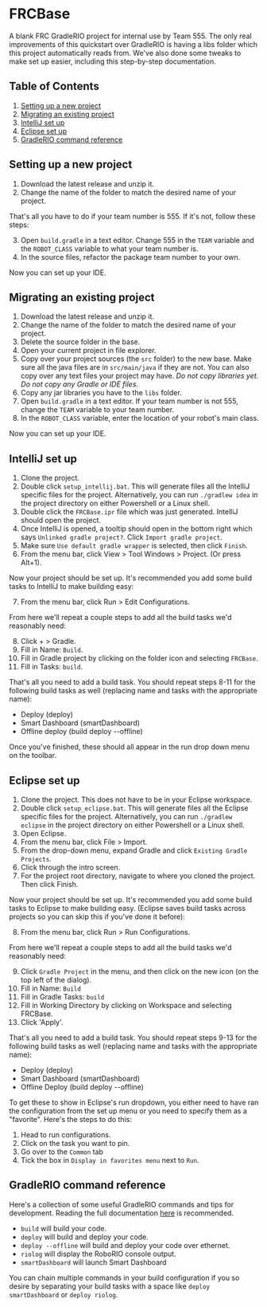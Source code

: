 # FRCBase

A blank FRC GradleRIO project for internal use by Team 555. The only real improvements of this quickstart over GradleRIO is having a libs folder which this project automatically reads from. We've also done some tweaks to make set up easier, including this step-by-step documentation.

## Table of Contents
1. [Setting up a new project](#setting-up-a-new-project)
2. [Migrating an existing project](#migrating-an-existing-project)
3. [IntelliJ set up](#intellij-set-up)
4. [Eclipse set up](#eclipse-set-up)
5. [GradleRIO command reference](#gradlerio-command-reference)

## Setting up a new project
1. Download the latest release and unzip it.
2. Change the name of the folder to match the desired name of your project.

That's all you have to do if your team number is 555. If it's not, follow these steps:

3. Open `build.gradle` in a text editor. Change 555 in the `TEAM` variable and the `ROBOT_CLASS` variable to what your team number is.
4. In the source files, refactor the package team number to your own.

Now you can set up your IDE.

## Migrating an existing project
1. Download the latest release and unzip it.
2. Change the name of the folder to match the desired name of your project.
3. Delete the source folder in the base.
4. Open your current project in file explorer.
5. Copy over your project sources (the `src` folder) to the new base. Make sure all the java files are in `src/main/java` if they are not. You can also copy over any text files your project may have. *Do not copy libraries yet. Do not copy any Gradle or IDE files.*
6. Copy any jar libraries you have to the `libs` folder.
7. Open `build.gradle` in a text editor. If your team number is not 555, change the `TEAM` variable to your team number.
8. In the `ROBOT_CLASS` variable, enter the location of your robot's main class.

Now you can set up your IDE.

## IntelliJ set up
1. Clone the project.
2. Double click `setup_intellij.bat`. This will generate files all the IntelliJ specific files for the project. Alternatively, you can run `./gradlew idea` in the project directory on either Powershell or a Linux shell.
3. Double click the `FRCBase.ipr` file which was just generated. IntelliJ should open the project.
4. Once IntelliJ is opened, a tooltip should open in the bottom right which says `Unlinked gradle project?`. Click `Import gradle project`.
5. Make sure `Use default gradle wrapper` is selected, then click `Finish`.
6. From the menu bar, click View > Tool Windows > Project. (Or press Alt+1).

Now your project should be set up. It's recommended you add some build tasks to IntelliJ to make building easy:

7. From the menu bar, click Run > Edit Configurations.

From here we'll repeat a couple steps to add all the build tasks we'd reasonably need:

8. Click + > Gradle.
9. Fill in Name: `Build`.
10. Fill in Gradle project by clicking on the folder icon and selecting `FRCBase`.
11. Fill in Tasks: `build`.

That's all you need to add a build task. You should repeat steps 8-11 for the following build tasks as well (replacing name and tasks with the appropriate name):
- Deploy (deploy)
- Smart Dashboard (smartDashboard)
- Offline deploy (build deploy --offline)

Once you've finished, these should all appear in the run drop down menu on the toolbar.

## Eclipse set up
1. Clone the project. This does not have to be in your Eclipse workspace.
2. Double click `setup_eclipse.bat`. This will generate files all the Eclipse specific files for the project. Alternatively, you can run `./gradlew eclipse` in the project directory on either Powershell or a Linux shell.
3. Open Eclipse.
4. From the menu bar, click File > Import.
5. From the drop-down menu, expand Gradle and click `Existing Gradle Projects`.
6. Click through the intro screen.
7. For the project root directory, navigate to where you cloned the project. Then click Finish.

Now your project should be set up. It's recommended you add some build tasks to Eclipse to make building easy. (Eclipse saves build tasks across projects so you can skip this if you've done it before):

8. From the menu bar, click Run > Run Configurations.

From here we'll repeat a couple steps to add all the build tasks we'd reasonably need:

9. Click `Gradle Project` in the menu, and then click on the new icon (on the top left of the dialog).
10. Fill in Name: `Build`
11. Fill in Gradle Tasks: `build`
12. Fill in Working Directory by clicking on Workspace and selecting FRCBase.
13. Click 'Apply'.

That's all you need to add a build task. You should repeat steps 9-13 for the following build tasks as well (replacing name and tasks with the appropriate name):
- Deploy (deploy)
- Smart Dashboard (smartDashboard)
- Offline Deploy (build deploy --offline)

To get these to show in Eclipse's run dropdown, you either need to have ran the configuration from the set up menu or you need to specify them as a "favorite". Here's the steps to do this:

1. Head to run configurations.
2. Click on the task you want to pin.
3. Go over to the `Common` tab
4. Tick the box in `Display in favorites menu` next to `Run`.

## GradleRIO command reference
Here's a collection of some useful GradleRIO commands and tips for development. Reading the full documentation [here](https://github.com/Open-RIO/GradleRIO) is recommended.

- `build` will build your code.
- `deploy` will build and deploy your code.
- `deploy --offline` will build and deploy your code over ethernet.
- `riolog` will display the RoboRIO console output.
- `smartDashboard` will launch Smart Dashboard

You can chain multiple commands in your build configuration if you so desire by separating your build tasks with a space like `deploy smartDashboard` or `deploy riolog`.

